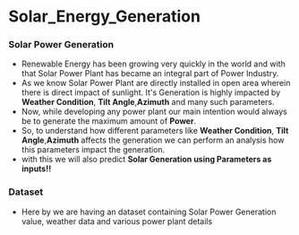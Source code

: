 # Solar_Energy_Generation
### Solar Power Generation
- Renewable Energy has been growing very quickly in the world and with that Solar Power Plant has became an integral part of Power Industry. 
- As we know Solar Power Plant are directly installed in open area wherein there is direct impact of sunlight. It's Generation is highly impacted by **Weather Condition**, **Tilt Angle**,**Azimuth** and many such parameters.
- Now, while developing any power plant our main intention would always be to generate the maximum amount of **Power**.
- So, to understand how different parameters like **Weather Condition**, **Tilt Angle**,**Azimuth** affects the generation we can perform an analysis how this parameters impact the generation.
- with this we will also predict **Solar Generation using Parameters as inputs!!**


### Dataset 
- Here by we are having an dataset containing Solar Power Generation value, weather data and various power plant details
